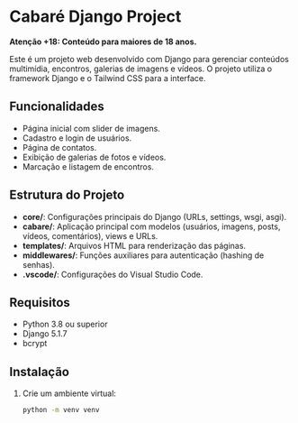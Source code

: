 # Cabaré Django Project

**Atenção +18: Conteúdo para maiores de 18 anos.**

Este é um projeto web desenvolvido com Django para gerenciar conteúdos multimídia, encontros, galerias de imagens e vídeos. O projeto utiliza o framework Django e o Tailwind CSS para a interface.

## Funcionalidades

- Página inicial com slider de imagens.
- Cadastro e login de usuários.
- Página de contatos.
- Exibição de galerias de fotos e vídeos.
- Marcação e listagem de encontros.

## Estrutura do Projeto

- **core/**: Configurações principais do Django (URLs, settings, wsgi, asgi).
- **cabare/**: Aplicação principal com modelos (usuários, imagens, posts, vídeos, comentários), views e URLs.
- **templates/**: Arquivos HTML para renderização das páginas.
- **middlewares/**: Funções auxiliares para autenticação (hashing de senhas).
- **.vscode/**: Configurações do Visual Studio Code.

## Requisitos

- Python 3.8 ou superior
- Django 5.1.7
- bcrypt

## Instalação

1. Crie um ambiente virtual:
   ```sh
   python -m venv venv
   ```
